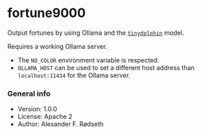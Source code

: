 # fortune9000

Output fortunes by using Ollama and the [`tinydolphin`](https://ollama.com/library/tinydolphin) model.

Requires a working Ollama server.

* The `NO_COLOR` environment variable is respected.
* `OLLAMA_HOST` can be used to set a different host address than `localhost:11434` for the Ollama server.

### General info

* Version: 1.0.0
* License: Apache 2
* Author: Alexander F. Rødseth
